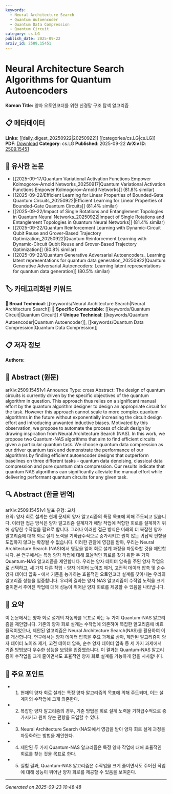 ```yaml
---
keywords:
  - Neural Architecture Search
  - Quantum Autoencoder
  - Quantum Data Compression
  - Quantum Circuit
category: cs.LG
publish_date: 2025-09-22
arxiv_id: 2509.15451
---
```


<!-- KEYWORD_LINKING_METADATA:
{
  "processed_timestamp": "2025-09-23T10:48:48.508704",
  "vocabulary_version": "1.0",
  "selected_keywords": [
    "Neural Architecture Search",
    "Quantum Autoencoder",
    "Quantum Data Compression",
    "Quantum Circuit"
  ],
  "rejected_keywords": [],
  "similarity_scores": {
    "Neural Architecture Search": 0.85,
    "Quantum Autoencoder": 0.78,
    "Quantum Data Compression": 0.77,
    "Quantum Circuit": 0.8
  },
  "extraction_method": "AI_prompt_based",
  "budget_applied": true,
  "candidates_json": {
    "candidates": [
      {
        "surface": "Neural Architecture Search",
        "canonical": "Neural Architecture Search",
        "aliases": [
          "NAS"
        ],
        "category": "broad_technical",
        "rationale": "Neural Architecture Search is a key method for automating model design, relevant across machine learning and quantum computing.",
        "novelty_score": 0.55,
        "connectivity_score": 0.88,
        "specificity_score": 0.7,
        "link_intent_score": 0.85
      },
      {
        "surface": "Quantum Autoencoders",
        "canonical": "Quantum Autoencoder",
        "aliases": [
          "Quantum AE"
        ],
        "category": "unique_technical",
        "rationale": "Quantum Autoencoders are a specialized application of quantum circuits, crucial for quantum data compression tasks.",
        "novelty_score": 0.75,
        "connectivity_score": 0.65,
        "specificity_score": 0.85,
        "link_intent_score": 0.78
      },
      {
        "surface": "Quantum Data Compression",
        "canonical": "Quantum Data Compression",
        "aliases": [
          "Quantum Compression"
        ],
        "category": "unique_technical",
        "rationale": "This is a specific task that demonstrates the application of quantum circuits, linking to broader quantum computing efforts.",
        "novelty_score": 0.68,
        "connectivity_score": 0.72,
        "specificity_score": 0.8,
        "link_intent_score": 0.77
      },
      {
        "surface": "Quantum Circuits",
        "canonical": "Quantum Circuit",
        "aliases": [
          "Quantum Circuit Design"
        ],
        "category": "specific_connectable",
        "rationale": "Quantum Circuits are foundational elements in quantum computing, crucial for linking various quantum algorithm designs.",
        "novelty_score": 0.5,
        "connectivity_score": 0.85,
        "specificity_score": 0.65,
        "link_intent_score": 0.8
      }
    ],
    "ban_list_suggestions": [
      "circuit design effort",
      "quantum task"
    ]
  },
  "decisions": [
    {
      "candidate_surface": "Neural Architecture Search",
      "resolved_canonical": "Neural Architecture Search",
      "decision": "linked",
      "scores": {
        "novelty": 0.55,
        "connectivity": 0.88,
        "specificity": 0.7,
        "link_intent": 0.85
      }
    },
    {
      "candidate_surface": "Quantum Autoencoders",
      "resolved_canonical": "Quantum Autoencoder",
      "decision": "linked",
      "scores": {
        "novelty": 0.75,
        "connectivity": 0.65,
        "specificity": 0.85,
        "link_intent": 0.78
      }
    },
    {
      "candidate_surface": "Quantum Data Compression",
      "resolved_canonical": "Quantum Data Compression",
      "decision": "linked",
      "scores": {
        "novelty": 0.68,
        "connectivity": 0.72,
        "specificity": 0.8,
        "link_intent": 0.77
      }
    },
    {
      "candidate_surface": "Quantum Circuits",
      "resolved_canonical": "Quantum Circuit",
      "decision": "linked",
      "scores": {
        "novelty": 0.5,
        "connectivity": 0.85,
        "specificity": 0.65,
        "link_intent": 0.8
      }
    }
  ]
}
-->

# Neural Architecture Search Algorithms for Quantum Autoencoders

**Korean Title:** 양자 오토인코더를 위한 신경망 구조 탐색 알고리즘

## 📋 메타데이터

**Links**: [[daily_digest_20250922|20250922]] [[categories/cs.LG|cs.LG]]
**PDF**: [Download](https://arxiv.org/pdf/2509.15451.pdf)
**Category**: cs.LG
**Published**: 2025-09-22
**ArXiv ID**: [2509.15451](https://arxiv.org/abs/2509.15451)

## 🔗 유사한 논문
- [[2025-09-17/Quantum Variational Activation Functions Empower Kolmogorov-Arnold Networks_20250917|Quantum Variational Activation Functions Empower Kolmogorov-Arnold Networks]] (81.8% similar)
- [[2025-09-22/Efficient Learning for Linear Properties of Bounded-Gate Quantum Circuits_20250922|Efficient Learning for Linear Properties of Bounded-Gate Quantum Circuits]] (81.4% similar)
- [[2025-09-22/Impact of Single Rotations and Entanglement Topologies in Quantum Neural Networks_20250922|Impact of Single Rotations and Entanglement Topologies in Quantum Neural Networks]] (81.4% similar)
- [[2025-09-22/Quantum Reinforcement Learning with Dynamic-Circuit Qubit Reuse and Grover-Based Trajectory Optimization_20250922|Quantum Reinforcement Learning with Dynamic-Circuit Qubit Reuse and Grover-Based Trajectory Optimization]] (80.8% similar)
- [[2025-09-22/Quantum Generative Adversarial Autoencoders_ Learning latent representations for quantum data generation_20250922|Quantum Generative Adversarial Autoencoders: Learning latent representations for quantum data generation]] (80.5% similar)

## 🏷️ 카테고리화된 키워드
**🧠 Broad Technical**: [[keywords/Neural Architecture Search|Neural Architecture Search]]
**🔗 Specific Connectable**: [[keywords/Quantum Circuit|Quantum Circuit]]
**⚡ Unique Technical**: [[keywords/Quantum Autoencoder|Quantum Autoencoder]], [[keywords/Quantum Data Compression|Quantum Data Compression]]

## 📋 저자 정보

**Authors:** 

## 📄 Abstract (원문)

arXiv:2509.15451v1 Announce Type: cross 
Abstract: The design of quantum circuits is currently driven by the specific objectives of the quantum algorithm in question. This approach thus relies on a significant manual effort by the quantum algorithm designer to design an appropriate circuit for the task. However this approach cannot scale to more complex quantum algorithms in the future without exponentially increasing the circuit design effort and introducing unwanted inductive biases. Motivated by this observation, we propose to automate the process of cicuit design by drawing inspiration from Neural Architecture Search (NAS). In this work, we propose two Quantum-NAS algorithms that aim to find efficient circuits given a particular quantum task. We choose quantum data compression as our driver quantum task and demonstrate the performance of our algorithms by finding efficient autoencoder designs that outperform baselines on three different tasks - quantum data denoising, classical data compression and pure quantum data compression. Our results indicate that quantum NAS algorithms can significantly alleviate the manual effort while delivering performant quantum circuits for any given task.

## 🔍 Abstract (한글 번역)

arXiv:2509.15451v1 발표 유형: 교차  
요약: 양자 회로 설계는 현재 문제의 양자 알고리즘의 특정 목표에 의해 주도되고 있습니다. 이러한 접근 방식은 양자 알고리즘 설계자가 해당 작업에 적합한 회로를 설계하기 위해 상당한 수작업을 필요로 합니다. 그러나 이러한 접근 방식은 미래의 더 복잡한 양자 알고리즘에 대해 회로 설계 노력을 기하급수적으로 증가시키고 원치 않는 귀납적 편향을 도입하지 않고는 확장될 수 없습니다. 이러한 관찰에 영감을 받아, 우리는 Neural Architecture Search (NAS)에서 영감을 얻어 회로 설계 과정을 자동화할 것을 제안합니다. 본 연구에서는 특정 양자 작업에 대해 효율적인 회로를 찾기 위한 두 가지 Quantum-NAS 알고리즘을 제안합니다. 우리는 양자 데이터 압축을 주된 양자 작업으로 선택하고, 세 가지 다른 작업 - 양자 데이터 노이즈 제거, 고전적 데이터 압축 및 순수 양자 데이터 압축 - 에서 기준을 능가하는 효율적인 오토인코더 설계를 찾아내는 우리의 알고리즘 성능을 입증합니다. 우리의 결과는 양자 NAS 알고리즘이 수작업 노력을 크게 줄이면서 주어진 작업에 대해 성능이 뛰어난 양자 회로를 제공할 수 있음을 나타냅니다.

## 📝 요약

이 논문에서는 양자 회로 설계의 자동화를 목표로 하는 두 가지 Quantum-NAS 알고리즘을 제안합니다. 기존의 양자 회로 설계는 수작업에 의존하여 복잡한 알고리즘에 비효율적이었으나, 제안된 알고리즘은 Neural Architecture Search(NAS)를 활용하여 이를 개선합니다. 연구에서는 양자 데이터 압축을 주요 과제로 삼아, 제안된 알고리즘이 양자 데이터 노이즈 제거, 고전 데이터 압축, 순수 양자 데이터 압축 등 세 가지 과제에서 기존 방법보다 우수한 성능을 보임을 입증했습니다. 이 결과는 Quantum-NAS 알고리즘이 수작업을 크게 줄이면서도 효율적인 양자 회로 설계를 가능하게 함을 시사합니다.

## 🎯 주요 포인트

- 1. 현재의 양자 회로 설계는 특정 양자 알고리즘의 목표에 의해 주도되며, 이는 설계자의 수작업에 크게 의존한다.
- 2. 복잡한 양자 알고리즘의 경우, 기존 방법은 회로 설계 노력을 기하급수적으로 증가시키고 원치 않는 편향을 도입할 수 있다.
- 3. Neural Architecture Search (NAS)에서 영감을 받아 양자 회로 설계 과정을 자동화하는 방법을 제안한다.
- 4. 제안된 두 가지 Quantum-NAS 알고리즘은 특정 양자 작업에 대해 효율적인 회로를 찾는 것을 목표로 한다.
- 5. 실험 결과, Quantum-NAS 알고리즘은 수작업을 크게 줄이면서도 주어진 작업에 대해 성능이 뛰어난 양자 회로를 제공할 수 있음을 보여준다.


---

*Generated on 2025-09-23 10:48:48*